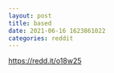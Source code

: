 ```yaml
--- 
layout: post 
title: based 
date: 2021-06-16 1623861022 
categories: reddit 
--- 
```

https://redd.it/o18w25